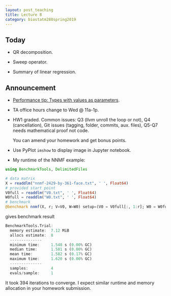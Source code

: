 ```yaml
---
layout: post_teaching
title: Lecture 8
category: biostatm280spring2019
---
```


## Today

* QR decomposition.

* Sweep operator.

* Summary of linear regression.

## Announcement

* [Performance tip: Types with values as parameters](https://docs.julialang.org/en/v1/manual/performance-tips/#Types-with-values-as-parameters-1).

* TA office hours change to Wed @ 11a-1p.

* HW1 graded. Common issues: Q3 (llvm unroll the loop or not), Q4 (cancellation), Git issues (tagging, folder, commits, aux. files), Q5-Q7 needs mathematical proof not code.

	You can amend your homework and get bonus points.

* Use PyPlot `imshow` to display image in Jupyter notebook.

* My runtime of the NNMF example:

```julia
using BenchmarkTools, DelimitedFiles

# data matrix
X = readdlm("nnmf-2429-by-361-face.txt", ' ', Float64)
# provided start point
V0full = readdlm("V0.txt", ' ', Float64)
W0full = readdlm("W0.txt", ' ', Float64)
# benchmark
@benchmark nnmf(X, r; V=V0, W=W0) setup=(V0 = V0full[:, 1:r]; W0 = W0full[1:r, :])
```
gives benchmark result

```julia
BenchmarkTools.Trial: 
  memory estimate:  7.12 MiB
  allocs estimate:  8
  --------------
  minimum time:     1.548 s (0.00% GC)
  median time:      1.581 s (0.00% GC)
  mean time:        1.582 s (0.17% GC)
  maximum time:     1.620 s (0.00% GC)
  --------------
  samples:          4
  evals/sample:     1
```
It took 394 iterations to converge. I expect similar runtime and memory allocation in your homework submission.

